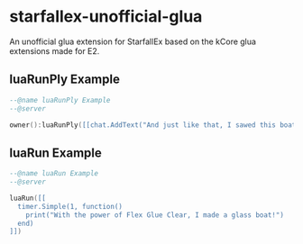 # starfallex-unofficial-glua
An unofficial glua extension for StarfallEx based on the kCore glua extensions made for E2.

## luaRunPly Example
```Lua
--@name luaRunPly Example
--@server

owner():luaRunPly([[chat.AddText("And just like that, I sawed this boat in half! That's a lotta damage!")]])
```
## luaRun Example
```Lua
--@name luaRun Example
--@server

luaRun([[
  timer.Simple(1, function()
    print("With the power of Flex Glue Clear, I made a glass boat!")
  end)
]])
```
